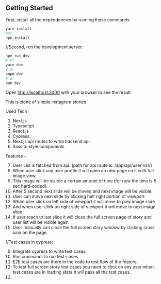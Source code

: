 ## Getting Started

First, install all the dependencies by running these commands:

```bash
yarn install
#or
npm install
```

//Second, run the development server:

```bash
npm run dev
# or
yarn dev
# or
pnpm dev
# or
bun dev
```

Open [http://localhost:3000](http://localhost:3000) with your browser to see the result.

This is clone of simple instagram stories

Used Tech :

1. Next.js
2. Typescript
3. React.js
4. Cypress.
5. Next.js api routes to write backend api.
6. Sass to style components

Features -

7. User List is fetched from api. (path for api route is: /app/api/user-list/)
8. When user click any user profile it will open an new page on it with full image view.
9. This image will be visible a certain amount of time (for now the time is 5 sec hard-coded).
10. After 5 second next slide will be moved and next image will be visible.
11. User can move next slide by clicking half right portion of viewport
12. When user click on left side of viewport it will move to prev image slide
13. And when user click on right side of viewport it will move to next image slide
14. If user reach to last slide it will close the full screen page of story and user list will be visible again
15. User manually can close the full screen story window by clicking cross icon on the page.

//Test cases in cypress:

9. Integrate cypress to write test cases.
10. Run command: <yarn cypress open> to run test-cases
11. E2E test cases are there in the code to test flow of the feature.
12. To test full screen story test cases you need to click on any user when test cases are in loading state it will pass all the test cases.
13.
